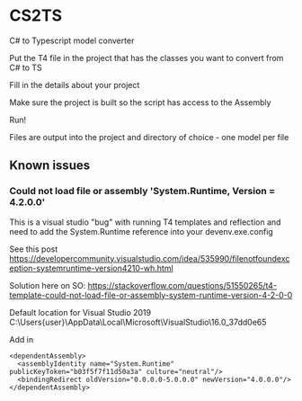 # CS2TS
C# to Typescript model converter

Put the T4 file in the project that has the classes you want to convert from C# to TS

Fill in the details about your project

Make sure the project is built so the script has access to the Assembly

Run!

Files are output into the project and directory of choice - one model per file

## Known issues

### Could not load file or assembly 'System.Runtime, Version = 4.2.0.0'

This is a visual studio "bug" with running T4 templates and reflection and need to add the System.Runtime reference into your devenv.exe.config

See this post
https://developercommunity.visualstudio.com/idea/535990/filenotfoundexception-systemruntime-version4210-wh.html

Solution here on SO:
https://stackoverflow.com/questions/51550265/t4-template-could-not-load-file-or-assembly-system-runtime-version-4-2-0-0

Default location for Visual Studio 2019
C:\Users\{user}\AppData\Local\Microsoft\VisualStudio\16.0_37dd0e65

Add in
```
<dependentAssembly>
  <assemblyIdentity name="System.Runtime" publicKeyToken="b03f5f7f11d50a3a" culture="neutral"/>
  <bindingRedirect oldVersion="0.0.0.0-5.0.0.0" newVersion="4.0.0.0"/>
</dependentAssembly>
```
